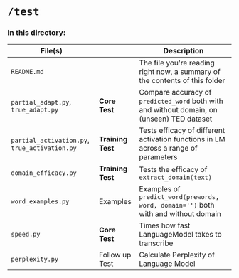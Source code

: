 # `/test`

### In this directory:
| File(s)                                       |                   | Description                                                                                |
|-----------------------------------------------|-------------------|--------------------------------------------------------------------------------------------|
| `README.md`                                   |                   | The file you're reading right now, a summary of the contents of this folder                |                                                                                                                                 |
| `partial_adapt.py`, `true_adapt.py`           | **Core Test**     | Compare accuracy of `predicted_word` both with and without domain, on (unseen) TED dataset |                                                                                                                                |
| `partial_activation.py`, `true_activation.py` | **Training Test** | Tests efficacy of different activation functions in LM across a range of parameters        |
| `domain_efficacy.py`                          | **Training Test** | Tests the efficacy of `extract_domain(text)`                                               |
| `word_examples.py`                            | Examples          | Examples of `predict_word(prewords, word, domain='')` both with and without domain         |
| `speed.py`                                    | **Core Test**     | Times how fast LanguageModel takes to transcribe                                           |
| `perplexity.py`                               | Follow up Test    | Calculate Perplexity of Language Model                                                     |